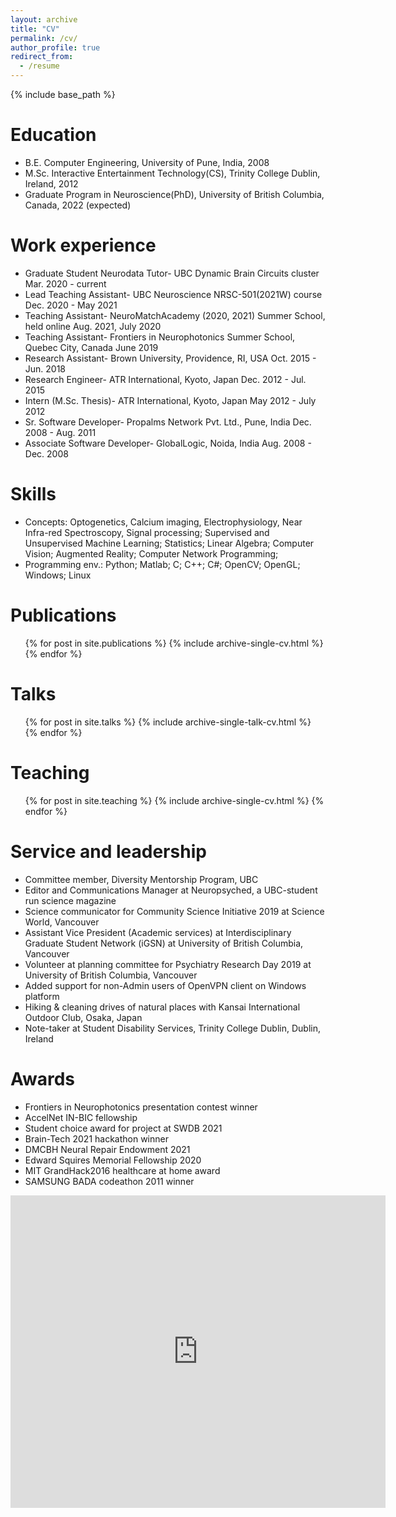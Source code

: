 ```yaml
---
layout: archive
title: "CV"
permalink: /cv/
author_profile: true
redirect_from:
  - /resume
---
```


{% include base_path %}

Education
======
* B.E. Computer Engineering, University of Pune, India, 2008
* M.Sc. Interactive Entertainment Technology(CS), Trinity College Dublin, Ireland, 2012
* Graduate Program in Neuroscience(PhD), University of British Columbia, Canada, 2022 (expected)

Work experience
======
* Graduate Student Neurodata Tutor- UBC Dynamic Brain Circuits cluster Mar. 2020 - current
* Lead Teaching Assistant- UBC Neuroscience NRSC-501(2021W) course Dec. 2020 - May 2021
* Teaching Assistant- NeuroMatchAcademy (2020, 2021) Summer School, held online Aug. 2021, July 2020
* Teaching Assistant- Frontiers in Neurophotonics Summer School, Quebec City, Canada June 2019
* Research Assistant- Brown University, Providence, RI, USA Oct. 2015 - Jun. 2018
* Research Engineer- ATR International, Kyoto, Japan Dec. 2012 - Jul. 2015
* Intern (M.Sc. Thesis)- ATR International, Kyoto, Japan May 2012 - July 2012
* Sr. Software Developer- Propalms Network Pvt. Ltd., Pune, India Dec. 2008 - Aug. 2011
* Associate Software Developer- GlobalLogic, Noida, India Aug. 2008 - Dec. 2008
  
Skills
======
* Concepts: Optogenetics, Calcium imaging, Electrophysiology, Near Infra-red Spectroscopy, Signal processing; Supervised and Unsupervised Machine Learning; Statistics; Linear Algebra; Computer Vision; Augmented Reality; Computer Network Programming;
* Programming env.: Python; Matlab; C; C++; C#; OpenCV; OpenGL; Windows; Linux

Publications
======
  <ul>{% for post in site.publications %}
    {% include archive-single-cv.html %}
  {% endfor %}</ul>
  
Talks
======
  <ul>{% for post in site.talks %}
    {% include archive-single-talk-cv.html %}
  {% endfor %}</ul>
  
Teaching
======
  <ul>{% for post in site.teaching %}
    {% include archive-single-cv.html %}
  {% endfor %}</ul>
  
Service and leadership
======
* Committee member, Diversity Mentorship Program, UBC
* Editor and Communications Manager at Neuropsyched, a UBC-student run science magazine
* Science communicator for Community Science Initiative 2019 at Science World, Vancouver
* Assistant Vice President (Academic services) at Interdisciplinary Graduate Student Network (iGSN) at University of British Columbia, Vancouver
* Volunteer at planning committee for Psychiatry Research Day 2019 at University of British Columbia, Vancouver
* Added support for non-Admin users of OpenVPN client on Windows platform
* Hiking & cleaning drives of natural places with Kansai International Outdoor Club, Osaka, Japan
* Note-taker at Student Disability Services, Trinity College Dublin, Dublin, Ireland

Awards
======
* Frontiers in Neurophotonics presentation contest winner
* AccelNet IN-BIC fellowship
* Student choice award for project at SWDB 2021
* Brain-Tech 2021 hackathon winner
* DMCBH Neural Repair Endowment 2021
* Edward Squires Memorial Fellowship 2020
* MIT GrandHack2016 healthcare at home award
* SAMSUNG BADA codeathon 2011 winner

<embed src="https://pankajkgupta.github.io/files/cv_pankaj.pdf" type="application/pdf" width="600px" height="500px" />
